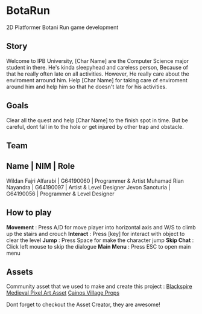 # BotaRun
2D Platformer Botani Run game development
## Story
Welcome to IPB University, [Char Name] are the Computer Science major student in there. He's kinda sleepyhead and careless person, Because of that he really often late on all activities. However, He really care about the enviroment arround him. Help [Char Name] for taking care of enviroment around him and help him so that he doesn't late for his activities.
## Goals
Clear all the quest and help [Char Name] to the finish spot in time. But be careful, dont fall in to the hole or get injured by other trap and obstacle.
## Team
 Name | NIM | Role
-------------------
Wildan Fajri Alfarabi | G64190060 | Programmer & Artist
Muhamad Rian Nayandra | G64190097 | Artist & Level Designer
Jevon Sanoturia       | G64190056 | Programmer & Level Designer
## How to play
**Movement**    : Press A/D for move player into horizontal axis and W/S to climb up the stairs and crouch
**Interact**    : Press [key] for interact with object to clear the level
**Jump**        : Press Space for make the character jump
**Skip Chat**   : Click left mouse to skip the dialogue
**Main Menu**   : Press ESC to open main menu
## Assets
Community asset that we used to make and create this project :
[Blackspire Medieval Pixel Art Asset](https://assetstore.unity.com/packages/2d/environments/medieval-pixel-art-asset-free-130131 "Medieval Pixel Art")
[Cainos Village Props](https://assetstore.unity.com/packages/2d/environments/pixel-art-platformer-village-props-166114 "Village Props")

Dont forget to checkout the Asset Creator, they are awesome!

